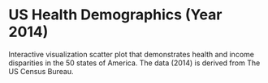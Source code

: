 # US Health Demographics (Year 2014)
Interactive visualization scatter plot that demonstrates health and income disparities in the 50 states of America. 
The data (2014) is derived from The US Census Bureau.

